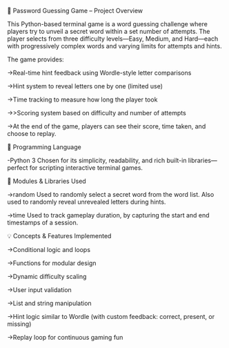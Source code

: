🔐 Password Guessing Game – Project Overview

This Python-based terminal game is a word guessing challenge where players try to unveil a secret word within a set number of attempts. The player selects from three difficulty levels—Easy, Medium, and Hard—each with progressively complex words and varying limits for attempts and hints.


The game provides:

->Real-time hint feedback using Wordle-style letter comparisons

->Hint system to reveal letters one by one (limited use)

->Time tracking to measure how long the player took

->>Scoring system based on difficulty and number of attempts

->At the end of the game, players can see their score, time taken, and choose to replay.


🧠 Programming Language

-Python 3
Chosen for its simplicity, readability, and rich built-in libraries—perfect for scripting interactive terminal games.

🧰 Modules & Libraries Used

->random
Used to randomly select a secret word from the word list.
Also used to randomly reveal unrevealed letters during hints.

->time
Used to track gameplay duration, by capturing the start and end timestamps of a session.


💡 Concepts & Features Implemented

->Conditional logic and loops

->Functions for modular design

->Dynamic difficulty scaling

->User input validation

->List and string manipulation

->Hint logic similar to Wordle (with custom feedback: correct, present, or missing)

->Replay loop for continuous gaming fun
